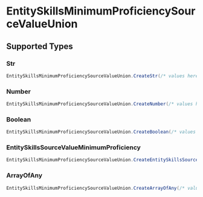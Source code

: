 # EntitySkillsMinimumProficiencySourceValueUnion


## Supported Types

### Str

```csharp
EntitySkillsMinimumProficiencySourceValueUnion.CreateStr(/* values here */);
```

### Number

```csharp
EntitySkillsMinimumProficiencySourceValueUnion.CreateNumber(/* values here */);
```

### Boolean

```csharp
EntitySkillsMinimumProficiencySourceValueUnion.CreateBoolean(/* values here */);
```

### EntitySkillsSourceValueMinimumProficiency

```csharp
EntitySkillsMinimumProficiencySourceValueUnion.CreateEntitySkillsSourceValueMinimumProficiency(/* values here */);
```

### ArrayOfAny

```csharp
EntitySkillsMinimumProficiencySourceValueUnion.CreateArrayOfAny(/* values here */);
```
